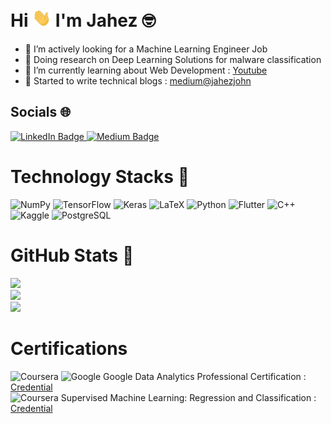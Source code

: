 # Hi <img src="https://raw.githubusercontent.com/ABSphreak/ABSphreak/master/gifs/Hi.gif" width="30px"> I'm Jahez 🤓
- 🔭 I’m actively looking for a Machine Learning Engineer Job
- 🔬 Doing research on Deep Learning Solutions for malware classification
- 🌱 I’m currently learning about Web Development : [Youtube](https://www.youtube.com/watch?v=krfUjg0S2uI&t=2s&ab_channel=freeCodeCamp.org)
- 📄 Started to write technical blogs : [medium@jahezjohn](https://medium.com/@jahezjohn18950)

## Socials 🌐
<div id="badges">
  <a href="https://www.linkedin.com/in/jahez-abraham-johny/">
    <img src="https://img.shields.io/badge/LinkedIn-0077B5?style=for-the-badge&logo=linkedin&logoColor=white" alt="LinkedIn Badge"/>
  </a>
  <a href="https://medium.com/@jahezjohn18950">
    <img src="https://img.shields.io/badge/Medium-12100E?style=for-the-badge&logo=medium&logoColor=white" alt="Medium Badge"/>
  </a>
</div>

# Technology Stacks 🧮

![NumPy](https://img.shields.io/badge/numpy-%23013243.svg?style=for-the-badge&logo=numpy&logoColor=white)
![TensorFlow](https://img.shields.io/badge/TensorFlow-%23FF6F00.svg?style=for-the-badge&logo=TensorFlow&logoColor=white)
![Keras](https://img.shields.io/badge/Keras-%23D00000.svg?style=for-the-badge&logo=Keras&logoColor=white)
![LaTeX](https://img.shields.io/badge/latex-%23008080.svg?style=for-the-badge&logo=latex&logoColor=white)
![Python](https://img.shields.io/badge/python-3670A0?style=for-the-badge&logo=python&logoColor=ffdd54)
![Flutter](https://img.shields.io/badge/Flutter-%2302569B.svg?style=for-the-badge&logo=Flutter&logoColor=white)
![C++](https://img.shields.io/badge/c++-%2300599C.svg?style=for-the-badge&logo=c%2B%2B&logoColor=white)
![Kaggle](https://img.shields.io/badge/Kaggle-035a7d?style=for-the-badge&logo=kaggle&logoColor=white)
![PostgreSQL](https://img.shields.io/badge/PostgreSQL-316192?style=for-the-badge&logo=postgresql&logoColor=white)


# GitHub Stats 📌
![](https://github-readme-streak-stats.herokuapp.com/?user=jahez07&theme=dark&hide_border=false)<br/>
![](https://github-readme-stats.vercel.app/api?username=jahez07&theme=dark&hide_border=false&include_all_commits=false&count_private=false)<br/>
![](https://github-readme-stats.vercel.app/api/top-langs/?username=jahez07&theme=dark&hide_border=false&include_all_commits=false&count_private=false&layout=compact)


# Certifications 
![Coursera](https://img.shields.io/badge/Coursera-%230056D2.svg?logo=Coursera&logoColor=white) ![Google](https://img.shields.io/badge/google-4285F4?logo=google&logoColor=white) Google Data Analytics Professional Certification : [Credential](https://coursera.org/share/00daf2f2b7dfbfa84683c9e3748f9eac)<br/>
![Coursera](https://img.shields.io/badge/Coursera-%230056D2.svg?logo=Coursera&logoColor=white) Supervised Machine Learning: Regression and Classification : [Credential](https://coursera.org/share/d6c59f497a00255c95ccbd65ea48fe43)<br/>
<!--
**jahez07/jahez07** is a ✨ _special_ ✨ repository because its `README.md` (this file) appears on your GitHub profile.

Here are some ideas to get you started:

- 🔭 I’m currently working on ...
- 🌱 I’m currently learning ...
- 👯 I’m looking to collaborate on ...
- 🤔 I’m looking for help with ...
- 💬 Ask me about ...
- 📫 How to reach me: ...
- 😄 Pronouns: ...
- ⚡ Fun fact: ...
-->
